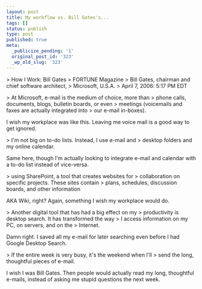 ```yaml
---
layout: post
title: My workflow vs. Bill Gates's...
tags: []
status: publish
type: post
published: true
meta:
  _publicize_pending: '1'
  original_post_id: '323'
  _wp_old_slug: '323'
---
```

&gt; How I Work: Bill Gates
&gt; FORTUNE Magazine
&gt; Bill Gates, chairman and chief software architect,
&gt; Microsoft, U.S.A.
&gt; April 7, 2006: 5:17 PM EDT

&gt; At Microsoft, e-mail is the medium of choice, more than
&gt; phone calls, documents, blogs, bulletin boards, or even
&gt; meetings (voicemails and faxes are actually integrated into
&gt; our e-mail in-boxes).

I wish my workplace was like this.  Leaving me voice mail is a good way to get ignored.

&gt; I'm not big on to-do lists. Instead, I use e-mail and
&gt; desktop folders and my online calendar.

Same here, though I'm actually looking to integrate e-mail and calendar with a to-do list instead of vice-versa.

&gt; using SharePoint, a tool that creates websites for
&gt; collaboration on specific projects. These sites contain
&gt; plans, schedules, discussion boards, and other information

AKA Wiki, right?  Again, something I wish my workplace would do.

&gt; Another digital tool that has had a big effect on my
&gt; productivity is desktop search. It has transformed the way
&gt; I access information on my PC, on servers, and on the
&gt; Internet.

Damn right.  I saved all my e-mail for later searching even before I had Google Desktop Search.

&gt; If the entire week is very busy, it's the weekend when I'll
&gt; send the long, thoughtful pieces of e-mail.

I wish I was Bill Gates.  Then people would actually read my long, thoughtful e-mails, instead of asking me stupid questions the next week.
